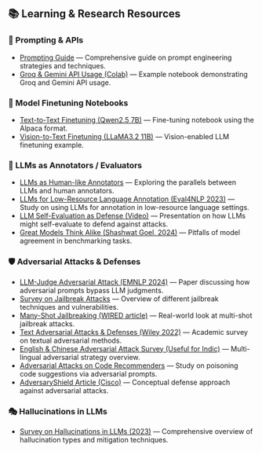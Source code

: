 ## 📚 Learning & Research Resources

### 🧠 Prompting & APIs

- [Prompting Guide](https://www.promptingguide.ai) — Comprehensive guide on prompt engineering strategies and techniques.
- [Groq & Gemini API Usage (Colab)](https://colab.research.google.com/drive/1nSSBQC364cSlsrGT9va-6ogMiURFX8jX?usp=sharing) — Example notebook demonstrating Groq and Gemini API usage.

### 🔧 Model Finetuning Notebooks

- [Text-to-Text Finetuning (Qwen2.5 7B)](<https://colab.research.google.com/github/unslothai/notebooks/blob/main/nb/Qwen2.5_(7B)-Alpaca.ipynb>) — Fine-tuning notebook using the Alpaca format.
- [Vision-to-Text Finetuning (LLaMA3.2 11B)](<https://colab.research.google.com/github/unslothai/notebooks/blob/main/nb/Llama3.2_(11B)-Vision.ipynb>) — Vision-enabled LLM finetuning example.

### 👥 LLMs as Annotators / Evaluators

- [LLMs as Human-like Annotators](https://sites.google.com/view/lllms-as-human-like-annotators/) — Exploring the parallels between LLMs and human annotators.
- [LLMs for Low-Resource Language Annotation (Eval4NLP 2023)](https://aclanthology.org/2023.eval4nlp-1.8/) — Study on using LLMs for annotation in low-resource language settings.
- [LLM Self-Evaluation as Defense (Video)](https://www.youtube.com/watch?v=AHVwpygoGqc) — Presentation on how LLMs might self-evaluate to defend against attacks.
- [Great Models Think Alike (Shashwat Goel, 2024)](https://arxiv.org/abs/2502.04313) — Pitfalls of model agreement in benchmarking tasks.

### 🛡️ Adversarial Attacks & Defenses

- [LLM-Judge Adversarial Attack (EMNLP 2024)](https://aclanthology.org/2024.emnlp-main.427.pdf) — Paper discussing how adversarial prompts bypass LLM judgments.
- [Survey on Jailbreak Attacks](https://arxiv.org/abs/2407.04295) — Overview of different jailbreak techniques and vulnerabilities.
- [Many-Shot Jailbreaking (WIRED article)](https://www.wired.com/story/ai-adversarial-attacks) — Real-world look at multi-shot jailbreak attacks.
- [Text Adversarial Attacks & Defenses (Wiley 2022)](https://onlinelibrary.wiley.com/doi/epdf/10.1155/2022/6458488) — Academic survey on textual adversarial methods.
- [English & Chinese Adversarial Attack Survey (Useful for Indic)](https://arxiv.org/abs/1902.07285) — Multi-lingual adversarial strategy overview.
- [Adversarial Attacks on Code Recommenders](https://www.themoonlight.io/fr/review/hallucinating-ai-hijacking-attack-large-language-models-and-malicious-code-recommenders) — Study on poisoning code suggestions via adversarial prompts.
- [AdversaryShield Article (Cisco)](https://outshift.cisco.com/blog/defending-llms-against-adversarial-machine-learning-attacks) — Conceptual defense approach against adversarial attacks.

### 🎭 Hallucinations in LLMs

- [Survey on Hallucinations in LLMs (2023)](https://arxiv.org/html/2311.05232) — Comprehensive overview of hallucination types and mitigation techniques.
